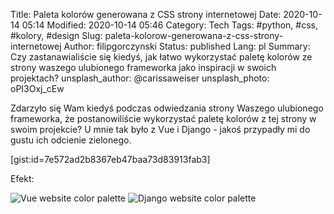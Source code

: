 Title: Paleta kolorów generowana z CSS strony internetowej
Date: 2020-10-14 05:14
Modified: 2020-10-14 05:46
Category: Tech
Tags: #python, #css, #kolory, #design
Slug: paleta-kolorow-generowana-z-css-strony-internetowej
Author: filipgorczynski
Status: published
Lang: pl
Summary: Czy zastanawialiście się kiedyś, jak łatwo wykorzystać paletę kolorów ze strony waszego ulubionego frameworka jako inspiracji w swoich projektach?
unsplash_author: @carissaweiser
unsplash_photo: oPI3Oxj_cEw

Zdarzyło się Wam kiedyś podczas odwiedzania strony Waszego ulubionego frameworka, że postanowiliście wykorzystać paletę kolorów z tej strony w swoim projekcie? U mnie tak było z Vue i Django - jakoś przypadły mi do gustu ich odcienie zielonego.

[gist:id=7e572ad2b8367eb47baa73d83913fab3]

Efekt:

![Vue website color palette](images/2020/10/14/vue.png)
![Django website color palette](images/2020/10/14/django.png)


